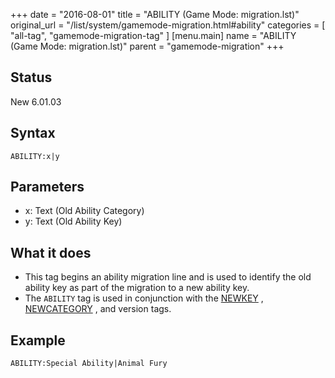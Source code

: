 +++
date = "2016-08-01"
title = "ABILITY (Game Mode: migration.lst)"
original_url = "/list/system/gamemode-migration.html#ability"
categories = [ "all-tag", "gamemode-migration-tag" ]
[menu.main]
    name = "ABILITY (Game Mode: migration.lst)"
    parent = "gamemode-migration"
+++

## Status

New 6.01.03

## Syntax

`ABILITY:x|y`

## Parameters

-   x: Text (Old Ability Category)
-   y: Text (Old Ability Key)



What it does
------------

-   This tag begins an ability migration line and is used to identify
    the old ability key as part of the migration to a new ability key.
-   The `ABILITY` tag is used in conjunction with the
    [NEWKEY](/list/system/gamemode-migration/newkey.html) ,
    [NEWCATEGORY](/list/system/gamemode-migration/newcategory.html) ,
    and version tags.

Example
-------

`ABILITY:Special Ability|Animal Fury`



